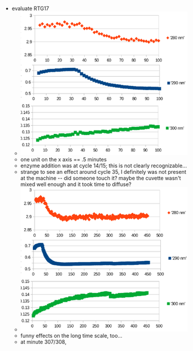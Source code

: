 - evaluate RTG17
	- ![image.png](../assets/image_1739246481687_0.png)
	- one unit on the x axis == .5 minutes
	- enzyme addition was at cycle 14/15; this is not clearly recognizable...
	- strange to see an effect around cycle 35, I definitely was not present at the machine -- did someone touch it? maybe the cuvette wasn't mixed well enough and it took time to diffuse?
	- ![image.png](../assets/image_1739246837129_0.png)
	- funny effects on the long time scale, too...
	- at minute 307/308,